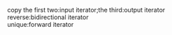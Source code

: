 copy the first two:input iterator;the third:output iterator  
reverse:bidirectional iterator  
unique:forward iterator

